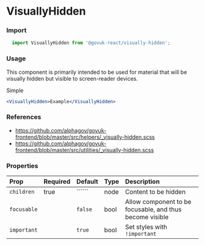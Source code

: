 VisuallyHidden
==============

### Import
```js
  import VisuallyHidden from '@govuk-react/visually-hidden';
```
<!-- STORY -->

### Usage

This component is primarily intended to be used for material that will be visually hidden
but visible to screen-reader devices.

Simple
```jsx
<VisuallyHidden>Example</VisuallyHidden>
```

### References
- https://github.com/alphagov/govuk-frontend/blob/master/src/helpers/_visually-hidden.scss
- https://github.com/alphagov/govuk-frontend/blob/master/src/utilities/_visually-hidden.scss

### Properties
Prop | Required | Default | Type | Description
:--- | :------- | :------ | :--- | :----------
 `children` | true | `````` | node | Content to be hidden
 `focusable` |  | ```false``` | bool | Allow component to be focusable, and thus become visible
 `important` |  | ```true``` | bool | Set styles with `!important`


